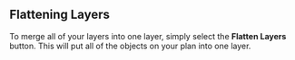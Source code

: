 ## Flattening Layers

To merge all of your layers into one layer, simply select the **Flatten Layers** button. This will put all of the objects on your plan into one layer.
